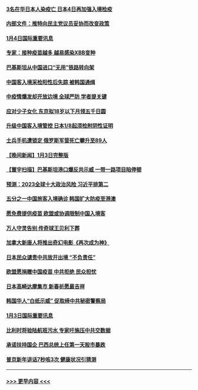 #### [3名在华日本人染疫亡 日本4日再加强入境检疫](../pages/prog202/a103616855.md?t=01050343) 
#### [内部文件：推特向民主党议员妥协而改变政策](../pages/prog202/a103616715.md?t=01050343) 
#### [1月4日国际重要讯息](../pages/prog202/a103616726.md?t=01050343) 
#### [专家：接种疫苗越多 越易感染XBB变种](../pages/prog202/a103616711.md?t=01050343) 
#### [巴基斯坦从中国进口“无用”铁路转向架](../pages/prog202/a103615658.md?t=01050343) 
#### [中国客入境采检阳性后失踪 被韩国通缉](../pages/prog202/a103616643.md?t=01050343) 
#### [中疫情爆发却开放边境 全球严防 学者提关键](../pages/prog202/a103616578.md?t=01050343) 
#### [应对少子女化 东京拟18岁以下月领五千日圆](../pages/prog202/a103616571.md?t=01050343) 
#### [升级中国客入境管控 日本1/8起须检附阴性证明](../pages/prog202/a103616563.md?t=01050343) 
#### [士兵手机遭锁定 俄罗斯军营死亡攀升至89人](../pages/prog202/a103616496.md?t=01050343) 
#### [【晚间新闻】1月3日完整版](../pages/prog202/a103616393.md?t=01050343) 
#### [【寰宇扫描】巴基斯坦港口爆反共示威 一带一路项目陷停顿](../pages/prog202/a103616424.md?t=01050343) 
#### [预测：2023全球十大政治风险 习近平排第二](../pages/prog202/a103616362.md?t=01050343) 
#### [五分之一中国旅客入境确诊 韩国扩大防疫至港澳](../pages/prog202/a103616410.md?t=01050343) 
#### [愿免费提供疫苗 欧盟或协调限制中国入境客](../pages/prog202/a103616246.md?t=01050343) 
#### [万人守灵告别 传奇球王贝利下葬](../pages/prog202/a103616259.md?t=01050343) 
#### [加拿大新唐人将推出奇幻电影《再次成为神》](../pages/prog202/a103616184.md?t=01050343) 
#### [日本民众谴责中共放开出境 “不负责任”](../pages/prog202/a103616118.md?t=01050343) 
#### [欧盟愿捐赠中国疫苗 中共拒绝 民众担忧](../pages/prog202/a103616019.md?t=01050343) 
#### [日本高崎达摩集市 新春祈愿最吉祥](../pages/prog202/a103616033.md?t=01050343) 
#### [韩国华人“白纸示威” 促取缔中共秘密警察局](../pages/prog202/a103616029.md?t=01050343) 
#### [1月3日国际重要讯息](../pages/prog202/a103615689.md?t=01050343) 
#### [比利时将验陆航班污水 专家吁施压中共交数据](../pages/prog202/a103615693.md?t=01050343) 
#### [承诺扶持国企 巴西总统上任第一天股市暴跌](../pages/prog202/a103615652.md?t=01050343) 
#### [普京新年讲话7秒咳3次 健康状况引猜测](../pages/prog202/a103615649.md?t=01050343) 

----
#### [ >>> 更早内容 <<< ](../indexes/prog202-earlier.md)
